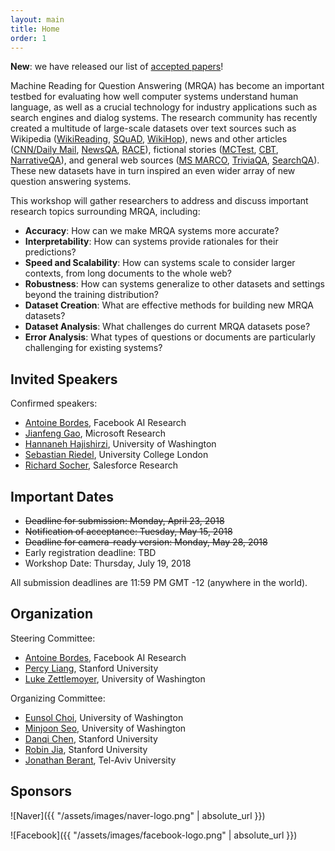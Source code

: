 ```yaml
---
layout: main
title: Home
order: 1
---
```

**New**: we have released our list of [accepted papers](papers)!

Machine Reading for Question Answering (MRQA) has become an important testbed for 
evaluating how well computer systems understand human language,
as well as a crucial technology for industry applications such as search engines and dialog systems.
The research community has recently created a multitude of large-scale datasets 
over text sources such as 
Wikipedia ([WikiReading](http://www.aclweb.org/anthology/P16-1145), 
[SQuAD](https://aclweb.org/anthology/D16-1264),
[WikiHop](https://arxiv.org/pdf/1710.06481.pdf)), 
news and other articles ([CNN/Daily Mail](https://arxiv.org/pdf/1506.03340.pdf), 
[NewsQA](https://arxiv.org/pdf/1611.09830.pdf),
[RACE](http://aclweb.org/anthology/D17-1082)),
fictional stories ([MCTest](http://aclweb.org/anthology/D/D13/D13-1020.pdf), 
[CBT](https://arxiv.org/pdf/1511.02301.pdf),
[NarrativeQA](https://arxiv.org/pdf/1712.07040.pdf)), 
and general web sources ([MS MARCO](https://arxiv.org/pdf/1611.09268.pdf), 
[TriviaQA](http://www.aclweb.org/anthology/P17-1147), 
[SearchQA](https://arxiv.org/pdf/1704.05179.pdf)).
These new datasets have in turn inspired an even wider array of new question answering systems.

This workshop will gather researchers to address and discuss important research topics
surrounding MRQA, including:
- **Accuracy**: How can we make MRQA systems more accurate?
- **Interpretability**: How can systems provide rationales for their predictions?
- **Speed and Scalability**: How can systems scale to consider larger contexts, from long documents to the whole web?
- **Robustness**: How can systems generalize to other datasets and settings beyond the training distribution?
- **Dataset Creation**: What are effective methods for building new MRQA datasets?
- **Dataset Analysis**: What challenges do current MRQA datasets pose?
- **Error Analysis**: What types of questions or documents are particularly challenging for existing systems?

## Invited Speakers
Confirmed speakers:
- [Antoine Bordes](https://research.fb.com/people/bordes-antoine/), Facebook AI Research 
- [Jianfeng Gao](https://www.microsoft.com/en-us/research/people/jfgao/), Microsoft Research
- [Hannaneh Hajishirzi](http://ssli.ee.washington.edu/~hannaneh/), University of Washington
- [Sebastian Riedel](http://www.riedelcastro.org/), University College London
- [Richard Socher](https://www.socher.org/), Salesforce Research

## Important Dates
- ~~Deadline for submission: Monday, April 23, 2018~~  
- ~~Notification of acceptance: Tuesday, May 15, 2018~~  
- ~~Deadline for camera-ready version: Monday, May 28, 2018~~ 
- Early registration deadline: TBD  
- Workshop Date: Thursday, July 19, 2018

All submission deadlines are 11:59 PM GMT -12 (anywhere in the world). 

## Organization
Steering Committee:
- [Antoine Bordes](https://research.fb.com/people/bordes-antoine/), Facebook AI Research
- [Percy Liang](https://cs.stanford.edu/~pliang/), Stanford University
- [Luke Zettlemoyer](https://www.cs.washington.edu/people/faculty/lsz), University of Washington

Organizing Committee:
- [Eunsol Choi](https://homes.cs.washington.edu/~eunsol/home.html), University of Washington
- [Minjoon Seo](https://seominjoon.github.io/), University of Washington
- [Danqi Chen](http://cs.stanford.edu/people/danqi/), Stanford University
- [Robin Jia](http://stanford.edu/~robinjia/), Stanford University 
- [Jonathan Berant](http://www.cs.tau.ac.il/~joberant/), Tel-Aviv University

## Sponsors
![Naver]({{ "/assets/images/naver-logo.png" | absolute_url }})

![Facebook]({{ "/assets/images/facebook-logo.png" | absolute_url }})


